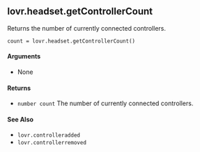<!--
category: reference
-->

lovr.headset.getControllerCount
---

Returns the number of currently connected controllers.

    count = lovr.headset.getControllerCount()

#### Arguments

- None

#### Returns

- `number count` The number of currently connected controllers.

#### See Also

- `lovr.controlleradded`
- `lovr.controllerremoved`
